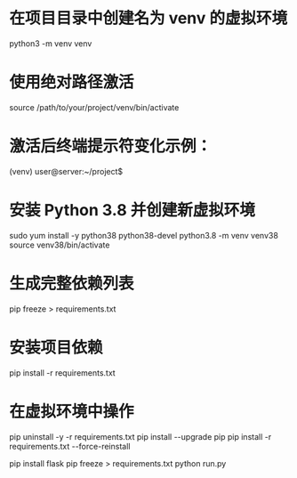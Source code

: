 # 在项目目录中创建名为 venv 的虚拟环境
python3 -m venv venv

# 使用绝对路径激活
source /path/to/your/project/venv/bin/activate

# 激活后终端提示符变化示例：
(venv) user@server:~/project$

# 安装 Python 3.8 并创建新虚拟环境
sudo yum install -y python38 python38-devel
python3.8 -m venv venv38
source venv38/bin/activate

# 生成完整依赖列表
pip freeze > requirements.txt

# 安装项目依赖
pip install -r requirements.txt


# 在虚拟环境中操作
pip uninstall -y -r requirements.txt
pip install --upgrade pip
pip install -r requirements.txt --force-reinstall


pip install flask
pip freeze > requirements.txt
python run.py